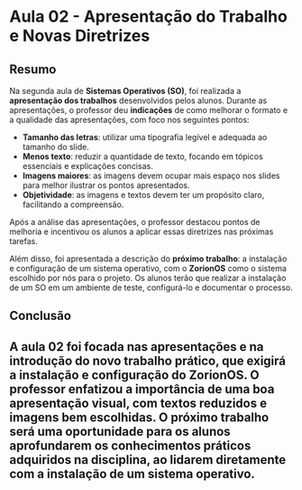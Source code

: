 # Aula 02 - Apresentação do Trabalho e Novas Diretrizes

## Resumo

Na segunda aula de **Sistemas Operativos (SO)**, foi realizada a **apresentação dos trabalhos** desenvolvidos pelos alunos. Durante as apresentações, o professor deu **indicações** de como melhorar o formato e a qualidade das apresentações, com foco nos seguintes pontos:

- **Tamanho das letras**: utilizar uma tipografia legível e adequada ao tamanho do slide.
- **Menos texto**: reduzir a quantidade de texto, focando em tópicos essenciais e explicações concisas.
- **Imagens maiores**: as imagens devem ocupar mais espaço nos slides para melhor ilustrar os pontos apresentados.
- **Objetividade**: as imagens e textos devem ter um propósito claro, facilitando a compreensão.

Após a análise das apresentações, o professor destacou pontos de melhoria e incentivou os alunos a aplicar essas diretrizes nas próximas tarefas.

Além disso, foi apresentada a descrição do **próximo trabalho**: a instalação e configuração de um sistema operativo, com o **ZorionOS** como o sistema escolhido por nós para o projeto. Os alunos terão que realizar a instalação de um SO em um ambiente de teste, configurá-lo e documentar o processo.

## Conclusão

A aula 02 foi focada nas apresentações e na introdução do novo trabalho prático, que exigirá a instalação e configuração do ZorionOS. O professor enfatizou a importância de uma boa apresentação visual, com textos reduzidos e imagens bem escolhidas. O próximo trabalho será uma oportunidade para os alunos aprofundarem os conhecimentos práticos adquiridos na disciplina, ao lidarem diretamente com a instalação de um sistema operativo.
---